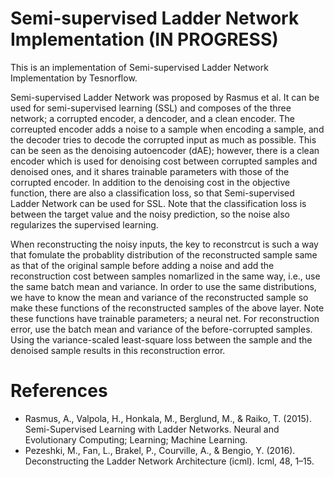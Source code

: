 # Semi-supervised Ladder Network Implementation (IN PROGRESS)

This is an implementation of Semi-supervised Ladder Network Implementation by Tesnorflow.

Semi-supervised Ladder Network was proposed by Rasmus et al. It can be used for semi-supervised learning (SSL) and composes of the three network; a corrupted encoder, a dencoder, and a clean encoder. The correupted encoder adds a noise to a sample when encoding a sample, and the decoder tries to decode the corrupted input as much as possible. This can be seen as the denoising autoencoder (dAE); however, there is a clean encoder which is used for denoising cost between corrupted samples and denoised ones, and it shares trainable parameters with those of the corrupted encoder. In addition to the denoising cost in the objective function, there are also a classification loss, so that Semi-supervised Ladder Network can be used for SSL. Note that the classification loss is between the target value and the noisy prediction, so the noise also regularizes the supervised learning. 

When reconstructing the noisy inputs, the key to reconstrcut is such a way that fomulate the probablity distribution of the reconstructed sample same as that of the original sample before adding a noise and add the reconstruction cost between samples nomarlized in the same way, i.e., use the same batch mean and variance. In order to use the same distributions, we have to know the mean and variance of the reconstructed sample so make these functions of the reconstructed samples of the above layer. Note these functions have trainable parameters; a neural net. For reconstruction error, use the batch mean and variance of the before-corrupted samples. Using the variance-scaled least-square loss between the sample and the denoised sample results in this reconstruction error.

# References
- Rasmus, A., Valpola, H., Honkala, M., Berglund, M., & Raiko, T. (2015). Semi-Supervised Learning with Ladder Networks. Neural and Evolutionary Computing; Learning; Machine Learning.
- Pezeshki, M., Fan, L., Brakel, P., Courville, A., & Bengio, Y. (2016). Deconstructing the Ladder Network Architecture (icml). Icml, 48, 1–15.

